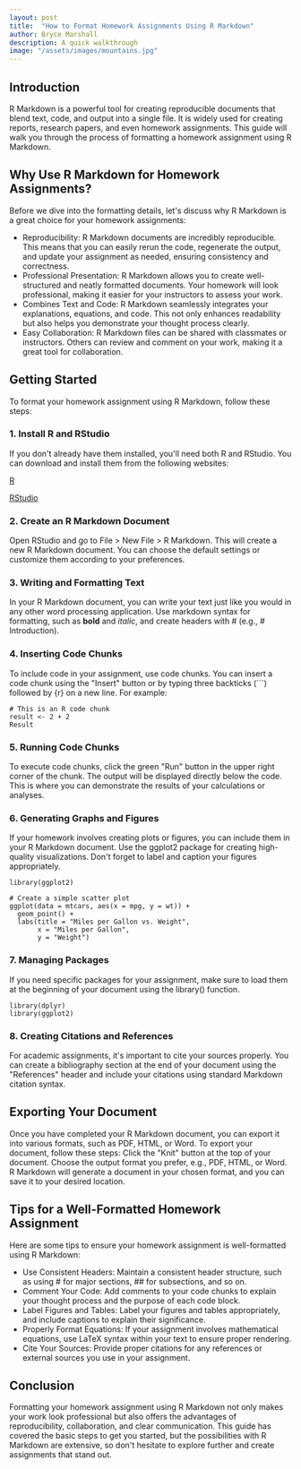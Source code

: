 ```yaml
---
layout: post
title:  "How to Format Homework Assignments Using R Markdown"
author: Bryce Marshall
description: A quick walkthrough   
image: "/assets/images/mountains.jpg"
---
```


## Introduction
R Markdown is a powerful tool for creating reproducible documents that blend text, code, and output into a single file. It is widely used for creating reports, research papers, and even homework assignments. This guide will walk you through the process of formatting a homework assignment using R Markdown.
## Why Use R Markdown for Homework Assignments?
Before we dive into the formatting details, let's discuss why R Markdown is a great choice for your homework assignments:
  - Reproducibility: R Markdown documents are incredibly reproducible. This means that you can easily rerun the code, regenerate the        output, and update your assignment as needed, ensuring consistency and correctness.
  - Professional Presentation: R Markdown allows you to create well-structured and neatly formatted documents. Your homework will look      professional, making it easier for your instructors to assess your work.
  - Combines Text and Code: R Markdown seamlessly integrates your explanations, equations, and code. This not only enhances readability     but also helps you demonstrate your thought process clearly.
  - Easy Collaboration: R Markdown files can be shared with classmates or instructors. Others can review and comment on your work,          making   it a great tool for collaboration.

## Getting Started
To format your homework assignment using R Markdown, follow these steps:
### 1. Install R and RStudio
If you don't already have them installed, you'll need both R and RStudio. You can download and install them from the following websites:

[R](https://cran.r-project.org/mirrors.html)

[RStudio](https://www.rstudio.com/products/rstudio/download/)
### 2. Create an R Markdown Document
Open RStudio and go to File > New File > R Markdown. This will create a new R Markdown document. You can choose the default settings or customize them according to your preferences.
### 3. Writing and Formatting Text
In your R Markdown document, you can write your text just like you would in any other word processing application. Use markdown syntax for formatting, such as **bold** and *italic*, and create headers with # (e.g., # Introduction).
### 4. Inserting Code Chunks
To include code in your assignment, use code chunks. You can insert a code chunk using the "Insert" button or by typing three backticks (```) followed by {r} on a new line. For example:
```
# This is an R code chunk 
result <- 2 + 2 
Result
```
### 5. Running Code Chunks
To execute code chunks, click the green "Run" button in the upper right corner of the chunk. The output will be displayed directly below the code. This is where you can demonstrate the results of your calculations or analyses.
### 6. Generating Graphs and Figures
If your homework involves creating plots or figures, you can include them in your R Markdown document. Use the ggplot2 package for creating high-quality visualizations. Don't forget to label and caption your figures appropriately.
```
library(ggplot2)

# Create a simple scatter plot
ggplot(data = mtcars, aes(x = mpg, y = wt)) +
  geom_point() +
  labs(title = "Miles per Gallon vs. Weight",
       x = "Miles per Gallon",
       y = "Weight")
```
### 7. Managing Packages
If you need specific packages for your assignment, make sure to load them at the beginning of your document using the library() function.
```
library(dplyr)
library(ggplot2)
```
### 8. Creating Citations and References
For academic assignments, it's important to cite your sources properly. You can create a bibliography section at the end of your document using the "References" header and include your citations using standard Markdown citation syntax.
## Exporting Your Document
Once you have completed your R Markdown document, you can export it into various formats, such as PDF, HTML, or Word. To export your document, follow these steps:
Click the "Knit" button at the top of your document.
Choose the output format you prefer, e.g., PDF, HTML, or Word.
R Markdown will generate a document in your chosen format, and you can save it to your desired location.
## Tips for a Well-Formatted Homework Assignment
Here are some tips to ensure your homework assignment is well-formatted using R Markdown:
  - Use Consistent Headers: Maintain a consistent header structure, such as using # for major sections, ## for subsections, and so on.
  - Comment Your Code: Add comments to your code chunks to explain your thought process and the purpose of each code block.
  - Label Figures and Tables: Label your figures and tables appropriately, and include captions to explain their significance.
  - Properly Format Equations: If your assignment involves mathematical equations, use LaTeX syntax within your text to ensure proper       rendering.
  - Cite Your Sources: Provide proper citations for any references or external sources you use in your assignment.

## Conclusion
Formatting your homework assignment using R Markdown not only makes your work look professional but also offers the advantages of reproducibility, collaboration, and clear communication. This guide has covered the basic steps to get you started, but the possibilities with R Markdown are extensive, so don't hesitate to explore further and create assignments that stand out.




